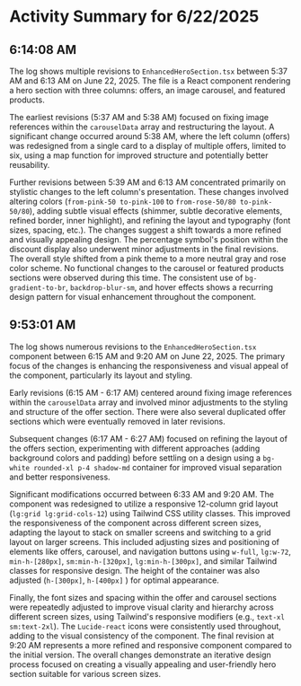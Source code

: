 # Activity Summary for 6/22/2025

## 6:14:08 AM
The log shows multiple revisions to `EnhancedHeroSection.tsx` between 5:37 AM and 6:13 AM on June 22, 2025.  The file is a React component rendering a hero section with three columns: offers, an image carousel, and featured products.

The earliest revisions (5:37 AM and 5:38 AM) focused on fixing image references within the `carouselData` array and restructuring the layout.  A significant change occurred around 5:38 AM, where the left column (offers) was redesigned from a single card to a display of multiple offers, limited to six, using a map function for improved structure and potentially better reusability.

Further revisions between 5:39 AM and 6:13 AM concentrated primarily on stylistic changes to the left column's presentation. These changes involved altering colors (`from-pink-50 to-pink-100` to `from-rose-50/80 to-pink-50/80`), adding subtle visual effects (shimmer, subtle decorative elements, refined border, inner highlight), and refining the layout and typography (font sizes, spacing, etc.). The changes suggest a shift towards a more refined and visually appealing design. The percentage symbol's position within the discount display also underwent minor adjustments in the final revisions.  The overall style shifted from a pink theme to a more neutral gray and rose color scheme.  No functional changes to the carousel or featured products sections were observed during this time.  The consistent use of `bg-gradient-to-br`, `backdrop-blur-sm`, and hover effects shows a recurring design pattern for visual enhancement throughout the component.


## 9:53:01 AM
The log shows numerous revisions to the `EnhancedHeroSection.tsx` component between 6:15 AM and 9:20 AM on June 22, 2025.  The primary focus of the changes is enhancing the responsiveness and visual appeal of the component, particularly its layout and styling.

Early revisions (6:15 AM - 6:17 AM) centered around fixing image references within the `carouselData` array and involved minor adjustments to the styling and structure of the offer section.  There were also several duplicated offer sections which were eventually removed in later revisions.

Subsequent changes (6:17 AM - 6:27 AM) focused on refining the layout of the offers section, experimenting with different approaches (adding background colors and padding) before settling on a design using a `bg-white rounded-xl p-4 shadow-md` container for improved visual separation and better responsiveness.

Significant modifications occurred between 6:33 AM and 9:20 AM.  The component was redesigned to utilize a responsive 12-column grid layout (`lg:grid lg:grid-cols-12`) using Tailwind CSS utility classes.  This improved the responsiveness of the component across different screen sizes, adapting the layout to stack on smaller screens and switching to a grid layout on larger screens.  This included adjusting sizes and positioning of elements like offers, carousel, and navigation buttons using  `w-full`, `lg:w-72`, `min-h-[280px]`, `sm:min-h-[320px]`, `lg:min-h-[300px]`, and similar Tailwind classes for responsive design.  The height of the container was also adjusted (`h-[300px]`, `h-[400px]` ) for optimal appearance.

Finally,  the font sizes and spacing within the offer and carousel sections were repeatedly adjusted to improve visual clarity and hierarchy across different screen sizes, using Tailwind's responsive modifiers (e.g., `text-xl sm:text-2xl`). The `Lucide-react` icons were consistently used throughout, adding to the visual consistency of the component. The final revision at 9:20 AM represents a more refined and responsive component compared to the initial version.  The overall changes demonstrate an iterative design process focused on creating a visually appealing and user-friendly hero section suitable for various screen sizes.
